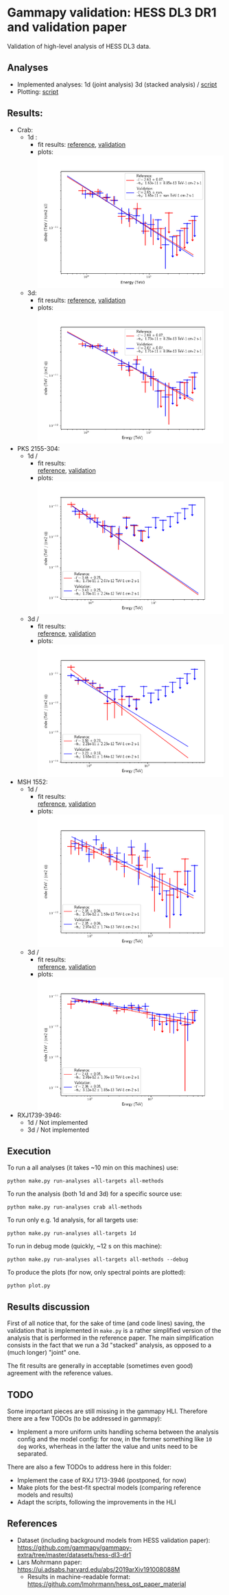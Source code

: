 # Gammapy validation: HESS DL3 DR1 and validation paper

Validation of high-level analysis of HESS DL3 data.

## Analyses

- Implemented analyses: 1d (joint analysis) 3d (stacked analysis) / [script](make.py)
- Plotting: [script](plot.py)

## Results:
- Crab:
    - 1d :
        - fit results: 
    [reference](crab/reference/reference-1d.yaml), 
    [validation](crab/results/result-1d.yaml) 
        - plots:
    ![plots](crab/plots/flux-points-1d.png)
    - 3d: 
        - fit results: 
    [reference](crab/reference/reference-3d.yaml), 
    [validation](crab/results/result-3d.yaml) 
        - plots: 
    ![plots](crab/plots/flux-points-3d.png)
- PKS 2155-304:
    - 1d /
        - fit results:  
    [reference](pks2155/reference/reference-1d.yaml), 
    [validation](pks2155/results/result-1d.yaml) 
        - plots:
    ![plots](pks2155/plots/flux-points-1d.png)
    - 3d / 
        - fit results:     
    [reference](pks2155/reference/reference-3d.yaml), 
    [validation](pks2155/results/result-3d.yaml)
        - plots:
    ![plots](pks2155/plots/flux-points-3d.png)
- MSH 1552:
    - 1d / 
        - fit results:     
    [reference](msh1552/reference/reference-1d.yaml), 
    [validation](msh1552/results/result-1d.yaml)
        - plots:
    ![plots](msh1552/plots/flux-points-1d.png)
    - 3d / 
        - fit results:     
    [reference](msh1552/reference/reference-2.52.53d.yaml), 
    [validation](msh1552/results/result-3d.yaml)
        - plots:
    ![plots](msh1552/plots/flux-points-3d.png)
- RXJ1739-3946:
    - 1d / Not implemented
    - 3d / Not implemented
    


## Execution

To run a all analyses (it takes ~10 min on this machines) use:

    python make.py run-analyses all-targets all-methods 
    
To run the analysis (both 1d and 3d) for a specific source use:

    python make.py run-analyses crab all-methods
    
To run only e.g. 1d analysis, for all targets use:

    python make.py run-analyses all-targets 1d

To run in debug mode (quickly, ~12 s on this machine):

    python make.py run-analyses all-targets all-methods --debug
    
To produce the plots (for now, only spectral points are plotted):
    
    python plot.py
    
## Results discussion
First of all notice that, for the sake of time (and code lines) saving, the validation that is implemented in `make.py`
 is a rather simplified version of the analysis that is performed in the reference paper. The main simplification 
 consists in the fact that we run a 3d "stacked" analysis, as opposed to a (much longer) "joint" one.

The fit results are generally in acceptable (sometimes even good) agreement with the reference values. 

## TODO
Some important pieces are still missing in the  gammapy HLI. Therefore there are a few TODOs (to be addressed 
in gammapy):
 - Implement a more uniform units handling schema between the analysis config and the model config: for now, in the former
 something like `10 deg` works, wherheas in the latter the value and units need to be separated.
 
 There are also a few TODOs to address here in this folder:
 - Implement the case of RXJ 1713-3946 (postponed, for now)
 - Make plots for the best-fit spectral models (comparing reference models and results)
 - Adapt the scripts, following the improvements in the HLI

## References

- Dataset (including background models from HESS validation paper): https://github.com/gammapy/gammapy-extra/tree/master/datasets/hess-dl3-dr1
- Lars Mohrmann paper: https://ui.adsabs.harvard.edu/abs/2019arXiv191008088M
  - Results in machine-readable format: https://github.com/lmohrmann/hess_ost_paper_material
